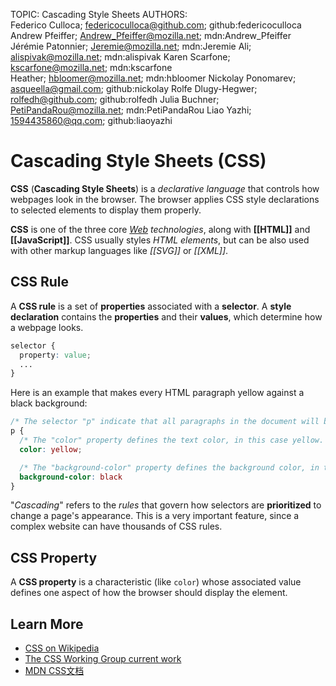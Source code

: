 TOPIC: Cascading Style Sheets
AUTHORS: Federico Culloca; federicoculloca@github.com; github:federicoculloca
         Andrew Pfeiffer; Andrew_Pfeiffer@mozilla.net; mdn:Andrew_Pfeiffer
         Jérémie Patonnier; Jeremie@mozilla.net; mdn:Jeremie
         Ali; alispivak@mozilla.net; mdn:alispivak
         Karen Scarfone; kscarfone@mozilla.net; mdn:kscarfone
         Heather; hbloomer@mozilla.net; mdn:hbloomer
         Nickolay Ponomarev; asqueella@gmail.com; github:nickolay
         Rolfe Dlugy-Hegwer; rolfedh@github.com; github:rolfedh
         Julia Buchner; PetiPandaRou@mozilla.net; mdn:PetiPandaRou
         Liao Yazhi; 1594435860@qq.com; github:liaoyazhi

# Cascading Style Sheets (CSS)

**CSS** (**Cascading Style Sheets**) is a *declarative language* that controls how webpages look in the
browser. The browser applies CSS style declarations to selected elements to display them properly.

**CSS** is one of the three core *[Web](/en/glossary/World_Wide_Web) technologies*, along with **[[HTML]]**
and **[[JavaScript]]**. CSS usually styles *HTML elements*, but can be also used with other markup
languages like *[[SVG]]* or *[[XML]]*.

## CSS Rule

A **CSS rule** is a set of **properties** associated with a **selector**.
A **style declaration** contains the **properties** and their **values**,
which determine how a webpage looks.

```css
selector {
  property: value;
  ...
}
```

Here is an example that makes every
HTML paragraph yellow against a black background:

```css
/* The selector "p" indicate that all paragraphs in the document will be affected by that rule */
p {
  /* The "color" property defines the text color, in this case yellow. */
  color: yellow;

  /* The "background-color" property defines the background color, in this case black. */
  background-color: black
}
```

"*Cascading*" refers to the *rules* that govern how selectors are **prioritized** to change a page's
appearance. This is a very important feature, since a complex website can have thousands of CSS rules.

## CSS Property

A **CSS property** is a characteristic (like `color`) whose associated value defines one
aspect of how the browser should display the element.

## Learn More

- [CSS on Wikipedia](https://en.wikipedia.org/wiki/CSS)
- [The CSS Working Group current work](http://www.w3.org/Style/CSS/current-work)
- [MDN CSS文档](https://developer.mozilla.org/en-US/docs/Web/CSS "MDN CSS文档")
